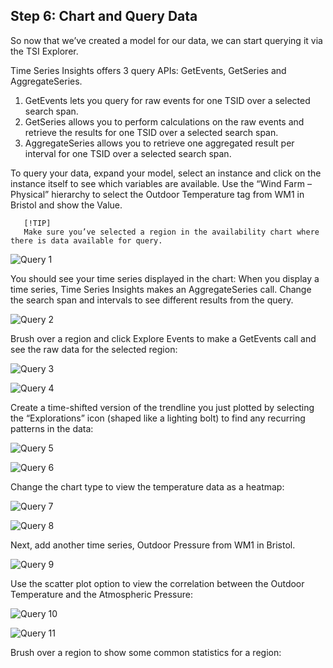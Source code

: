 ## Step 6: Chart and Query Data

So now that we’ve created a model for our data, we can start querying it via the TSI Explorer.

Time Series Insights offers 3 query APIs: GetEvents, GetSeries and AggregateSeries. 
1. GetEvents lets you query for raw events for one TSID over a selected search span. 
1. GetSeries allows you to perform calculations on the raw events and retrieve the results for one TSID over a selected search span. 
1. AggregateSeries allows you to retrieve one aggregated result per interval for one TSID over a selected search span. 

To query your data, expand your model, select an instance and click on the instance itself to see which variables are available. Use the “Wind Farm – Physical” hierarchy to select the Outdoor Temperature tag from WM1 in Bristol and show the Value. 


       [!TIP]
       Make sure you’ve selected a region in the availability chart where there is data available for query. 

![Query 1](../assets/query_01.png)

You should see your time series displayed in the chart: 
When you display a time series, Time Series Insights makes an AggregateSeries call. Change the search span and intervals to see different results from the query. 


![Query 2](../assets/query_02.png)

Brush over a region and click Explore Events to make a GetEvents call and see the raw data for the selected region:

![Query 3](../assets/query_03.png)

![Query 4](../assets/query_04.png)

Create a time-shifted version of the trendline you just plotted by selecting the “Explorations” icon (shaped like a lighting bolt) to find any recurring patterns in the data: 


![Query 5](../assets/query_05.png)


![Query 6](../assets/query_06.png)

Change the chart type to view the temperature data as a heatmap:

![Query 7](../assets/query_06.png)

![Query 8](../assets/query_06.png)

Next, add another time series, Outdoor Pressure from WM1 in Bristol. 

![Query 9](../assets/query_09.png)

Use the scatter plot option to view the correlation between the Outdoor Temperature and the Atmospheric Pressure: 

![Query 10](../assets/query_10.png)

![Query 11](../assets/query_11.png)

Brush over a region to show some common statistics for a region: